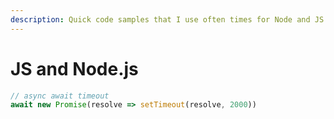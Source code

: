 ```yaml
---
description: Quick code samples that I use often times for Node and JS
---
```


# JS and Node.js

```javascript
// async await timeout
await new Promise(resolve => setTimeout(resolve, 2000))
```

